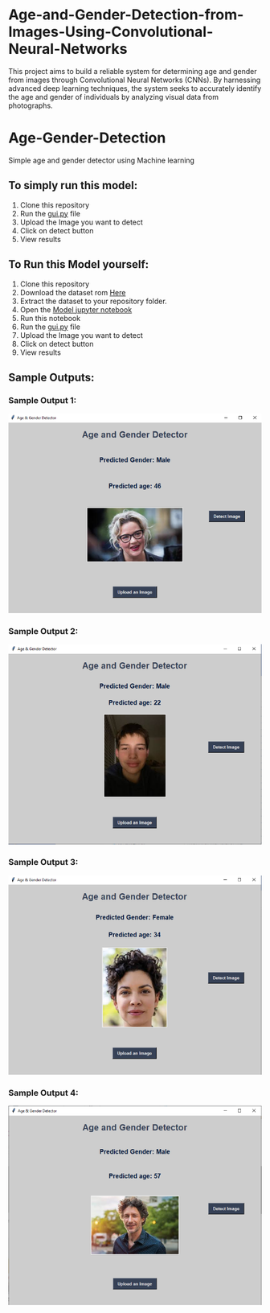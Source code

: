 # Age-and-Gender-Detection-from-Images-Using-Convolutional-Neural-Networks
This project aims to build a reliable system for determining age and gender from images through Convolutional Neural Networks (CNNs). By harnessing advanced deep learning techniques, the system seeks to accurately identify the age and gender of individuals by analyzing visual data from photographs.
# Age-Gender-Detection
Simple age and gender detector using Machine learning
## To simply run this model:
1. Clone this repository
2. Run the [gui.py](https://github.com/poojachowdary9866/Age-Gender-Detection/blob/main/gui.py) file
3. Upload the Image you want to detect
4. Click on detect button
5. View results

## To Run this Model yourself:
1. Clone this repository
2. Download the dataset rom [Here](https://www.kaggle.com/datasets/jangedoo/utkface-new)
3. Extract the dataset to your repository folder.
4. Open the [Model jupyter notebook](https://github.com/poojachowdary9866/Age-Gender-Detection/blob/main/model-1.ipynb)
5. Run this notebook
6. Run the [gui.py](https://github.com/poojachowdary9866/Age-Gender-Detection/blob/main/gui.py) file
7. Upload the Image you want to detect
8. Click on detect button
9. View results

## Sample Outputs:
### Sample Output 1:
![Sample Output 1](https://github.com/poojachowdary9866/Age-Gender-Detection/blob/main/Output%201.png)
### Sample Output 2:
![Sample Output 2](https://github.com/poojachowdary9866/Age-Gender-Detection/blob/main/Output%202.png)
### Sample Output 3:
![Sample Output 3](https://github.com/poojachowdary9866/Age-Gender-Detection/blob/main/Output%203.png)
### Sample Output 4:
![Sample Output 4](https://github.com/poojachowdary9866/Age-Gender-Detection/blob/main/Output%204.png)
